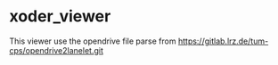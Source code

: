 # xoder_viewer

This viewer use the opendrive file parse from https://gitlab.lrz.de/tum-cps/opendrive2lanelet.git